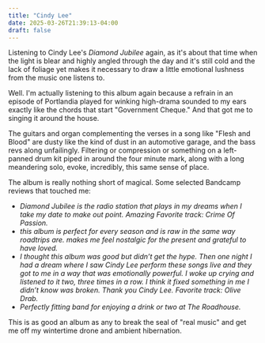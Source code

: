 ```yaml
---
title: "Cindy Lee"
date: 2025-03-26T21:39:13-04:00
draft: false
---
```


Listening to Cindy Lee's *Diamond Jubilee* again, as it's about that time when the light is blear and highly angled through the day and it's still cold and the lack of foliage yet makes it necessary to draw a little emotional lushness from the music one listens to.

Well. I'm actually listening to this album again because a refrain in an episode of Portlandia played for winking high-drama sounded to my ears exactly like the chords that start "Government Cheque." And that got me to singing it around the house.

The guitars and organ complementing the verses in a song like "Flesh and Blood" are dusty like the kind of dust in an automotive garage, and the bass revs along unfailingly. Filtering or compression or something on a left-panned drum kit piped in around the four minute mark, along with a long meandering solo, evoke, incredibly, this same sense of place.

The album is really nothing short of magical. Some selected Bandcamp reviews that touched me:

-  *Diamond Jubilee is the radio station that plays in my dreams when I take my date to make out point. Amazing Favorite track: Crime Of Passion.*
-  *this album is perfect for every season and is raw in the same way roadtrips are. makes me feel nostalgic for the present and grateful to have loved.*
- *I thought this album was good but didn’t get the hype. Then one night I had a dream where I saw Cindy Lee perform these songs live and they got to me in a way that was emotionally powerful. I woke up crying and listened to it two, three times in a row. I think it fixed something in me I didn’t know was broken. Thank you Cindy Lee. Favorite track: Olive Drab.*
- *Perfectly fitting band for enjoying a drink or two at The Roadhouse.*

This is as good an album as any to break the seal of "real music" and get me off my wintertime drone and ambient hibernation.
